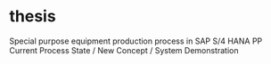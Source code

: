 # thesis
Special purpose equipment production process in SAP S/4 HANA PP
Current Process State / New Concept / System Demonstration
